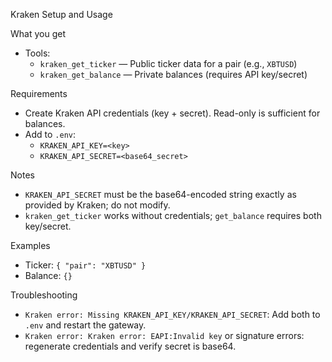 Kraken Setup and Usage

What you get
- Tools:
  - `kraken_get_ticker` — Public ticker data for a pair (e.g., `XBTUSD`)
  - `kraken_get_balance` — Private balances (requires API key/secret)

Requirements
- Create Kraken API credentials (key + secret). Read-only is sufficient for balances.
- Add to `.env`:
  - `KRAKEN_API_KEY=<key>`
  - `KRAKEN_API_SECRET=<base64_secret>`

Notes
- `KRAKEN_API_SECRET` must be the base64-encoded string exactly as provided by Kraken; do not modify.
- `kraken_get_ticker` works without credentials; `get_balance` requires both key/secret.

Examples
- Ticker: `{ "pair": "XBTUSD" }`
- Balance: `{}`

Troubleshooting
- `Kraken error: Missing KRAKEN_API_KEY/KRAKEN_API_SECRET`: Add both to `.env` and restart the gateway.
- `Kraken error: Kraken error: EAPI:Invalid key` or signature errors: regenerate credentials and verify secret is base64.
